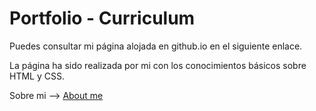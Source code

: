 # Portfolio - Curriculum
Puedes consultar mi página alojada en github.io en el siguiente enlace.

La página ha sido realizada por mi con los conocimientos básicos sobre HTML y CSS.

Sobre mi --> [About me](https://albertocmr.github.io/)
